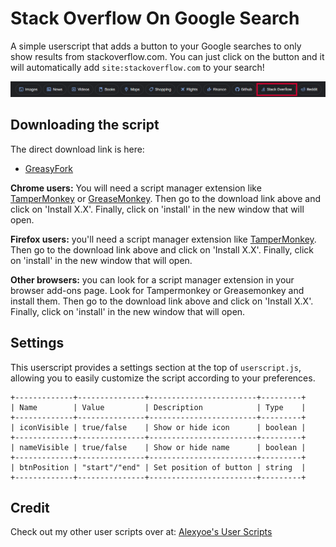 # Stack Overflow On Google Search

A simple userscript that adds a button to your Google searches to only show results from stackoverflow.com. You can just click on the button and it will automatically add `site:stackoverflow.com` to your search!

![Img](screenshot.png)

## Downloading the script

The direct download link is here:

- [GreasyFork](https://greasyfork.org/en/scripts/453125-stack-overflow-search-on-google)

**Chrome users:** You will need a script manager extension like [TamperMonkey](https://addons.mozilla.org/en-US/firefox/addon/tampermonkey/) or [GreaseMonkey](https://addons.mozilla.org/en-US/firefox/addon/greasemonkey/). Then go to the download link above and click on 'Install X.X'. Finally, click on 'install' in the new window that will open.

**Firefox users:** you'll need a script manager extension like [TamperMonkey](https://chrome.google.com/webstore/detail/tampermonkey/dhdgffkkebhmkfjojejmpbldmpobfkfo?hl=en). Then go to the download link above and click on 'Install X.X'. Finally, click on 'install' in the new window that will open.

**Other browsers:** you can look for a script manager extension in your browser add-ons page. Look for Tampermonkey or Greasemonkey and install them. Then go to the download link above and click on 'Install X.X'. Finally, click on 'install' in the new window that will open.

## Settings

This userscript provides a settings section at the top of `userscript.js`, allowing you to easily customize the script according to your preferences.

```
+-------------+---------------+------------------------+---------+
| Name        | Value         | Description            | Type    |
+-------------+---------------+------------------------+---------+
| iconVisible | true/false    | Show or hide icon      | boolean |
+-------------+---------------+------------------------+---------+
| nameVisible | true/false    | Show or hide name      | boolean |
+-------------+---------------+------------------------+---------+
| btnPosition | "start"/"end" | Set position of button | string  |
+-------------+---------------+------------------------+---------+
```

## Credit

Check out my other user scripts over at: [Alexyoe's User Scripts](https://greasyfork.org/en/users/971278-alexyoe)
